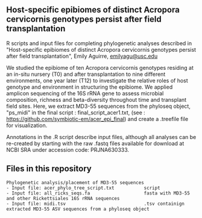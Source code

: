Host-specific epibiomes of distinct Acropora cervicornis genotypes persist after field transplantation
-----------
	
R scripts and input files for completing phylogenetic analyses described in "Host-specific epibiomes of distinct Acropora cervicornis genotypes persist after field transplantation", Emily Aguirre, emilyagu@usc.edu

We studied the epibiome of ten Acropora cervicornis genotypes residing at an in-situ nursery (T0) and after transplantation to nine different environments, one year later (T12) to investigate the relative roles of host genotype and environment in structuring the epibiome. We applied amplicon sequencing of the 16S rRNA gene to assess microbial composition, richness and beta-diversity throughout time and transplant field sites. Here, we extract MD3-55 sequences from the phyloseq object, "ps_midi" in the final script : final_script_acer1.txt, (see : https://github.com/symbiotic-em/acer_epi_final) and create a .treefile file for visualization.

Annotations in the .R script describe input files, although all analyses can be re-created by starting with the raw .fastq files available for download at NCBI SRA under accession code: PRJNA630333.
	
Files in this repository 
-----------

    Phylogenetic analysis/placement of MD3-55 sequences
	- Input file: acer_phylo_tree_script.txt           script
	- Input file: all_ricks_seqs.fa                    fasta with MD3-55 and other Rickettsiales 16S rRNA sequences
	- Input file: midi.tsv                             .tsv containign extracted MD3-55 ASV sequences from a phyloseq object 
	
